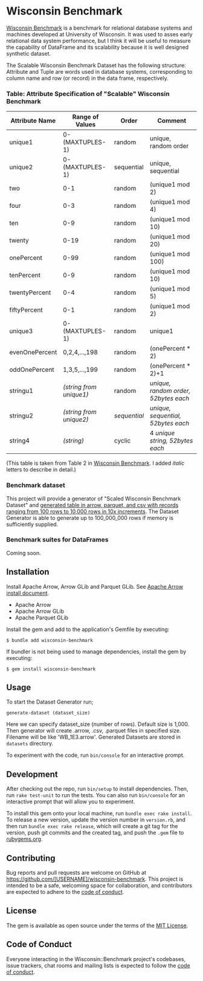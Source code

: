 # Wisconsin Benchmark

[Wisconsin Benchmark](http://jimgray.azurewebsites.net/benchmarkhandbook/chapter4.pdf) is a benchmark for relational database systems and machines developed at University of Wisconsin. It was used to asses early relational data system performance, but I think it will be useful to measure the capability of DataFrame and its scalability because it is well designed synthetic dataset.

The Scalable Wisconsin Benchmark Dataset has the following structure: Attribute and Tuple are words used in database systems, corresponding to column name and row (or record) in the data frame, respectively.

### Table: Attribute Specification of "Scalable" Wisconsin Benchmark

|Attribute Name| Range of Values | Order | Comment |
|--------------|-----------------|-------|---------|
|unique1       |0-(MAXTUPLES-1)  |random | unique, random order|
|unique2       |0-(MAXTUPLES-1)  |sequential | unique, sequential|
|two           |0-1 |random |(unique1 mod 2)|
|four          |0-3 |random |(unique1 mod 4)|
|ten           |0-9 |random |(unique1 mod 10)|
|twenty        |0-19 |random |(unique1 mod 20)|
|onePercent    |0-99 |random |(unique1 mod 100)|
|tenPercent    |0-9 |random |(unique1 mod 10)|
|twentyPercent |0-4 |random |(unique1 mod 5)|
|fiftyPercent  |0-1 |random |(unique1 mod 2)|
|unique3       |0-(MAXTUPLES-1)| random|unique1|
|evenOnePercent |0,2,4,...,198| random |(onePercent * 2)|
|oddOnePercent |1,3,5,...,199| random |(onePercent * 2)+1|
|stringu1      | _(string from unique1)_ |random |_unique, random order, 52bytes each_|
|stringu2      | _(string from unique2)_ |_sequential_|_unique, sequential, 52bytes each_|
|string4       | _(string)_ |cyclic|4 _unique string, 52bytes each_|

(This table is taken from Table 2 in [Wisconsin Benchmark](http://jimgray.azurewebsites.net/benchmarkhandbook/chapter4.pdf). I added _italic_ letters to describe in detail.)

### Benchmark dataset

This project will provide a generator of "Scaled Wisconsin Benchmark Dataset" and [generated table in arrow, parquet, and csv with records ranging from 100 rows to 10,000 rows in 10x increments](https://github.com/heronshoes/wisconsin-benchmark/tree/main/datasets). The Dataset Generator is able to generate up to 100_000_000 rows if memory is sufficiently supplied. 

### Benchmark suites for DataFrames

Coming soon.

## Installation

Install Apache Arrow, Arrow GLib and Parquet GLib. See [Apache Arrow install document](https://arrow.apache.org/install/).

- Apache Arrow
- Apache Arrow GLib
- Apache Parquet GLib

Install the gem and add to the application's Gemfile by executing:

    $ bundle add wisconsin-benchmark

If bundler is not being used to manage dependencies, install the gem by executing:

    $ gem install wisconsin-benchmark

## Usage

To start the Dataset Generator run;

```shell
generate-dataset (dataset_size)
```

Here we can specify dataset_size (number of rows). Default size is 1,000.
Then generator will create .arrow, .csv, .parquet files in specified size. Filename will be like 'WB_1E3.arrow'.
Generated Datasets are stored in `datasets` directory.

To experiment with the code, run `bin/console` for an interactive prompt.

## Development

After checking out the repo, run `bin/setup` to install dependencies. Then, run `rake test-unit` to run the tests. You can also run `bin/console` for an interactive prompt that will allow you to experiment.

To install this gem onto your local machine, run `bundle exec rake install`. To release a new version, update the version number in `version.rb`, and then run `bundle exec rake release`, which will create a git tag for the version, push git commits and the created tag, and push the `.gem` file to [rubygems.org](https://rubygems.org).

## Contributing

Bug reports and pull requests are welcome on GitHub at https://github.com/[USERNAME]/wisconsin-benchmark. This project is intended to be a safe, welcoming space for collaboration, and contributors are expected to adhere to the [code of conduct](https://github.com/[USERNAME]/wisconsin-benchmark/blob/main/CODE_OF_CONDUCT.md).

## License

The gem is available as open source under the terms of the [MIT License](https://opensource.org/licenses/MIT).

## Code of Conduct

Everyone interacting in the Wisconsin::Benchmark project's codebases, issue trackers, chat rooms and mailing lists is expected to follow the [code of conduct](https://github.com/[USERNAME]/wisconsin-benchmark/blob/main/CODE_OF_CONDUCT.md).
